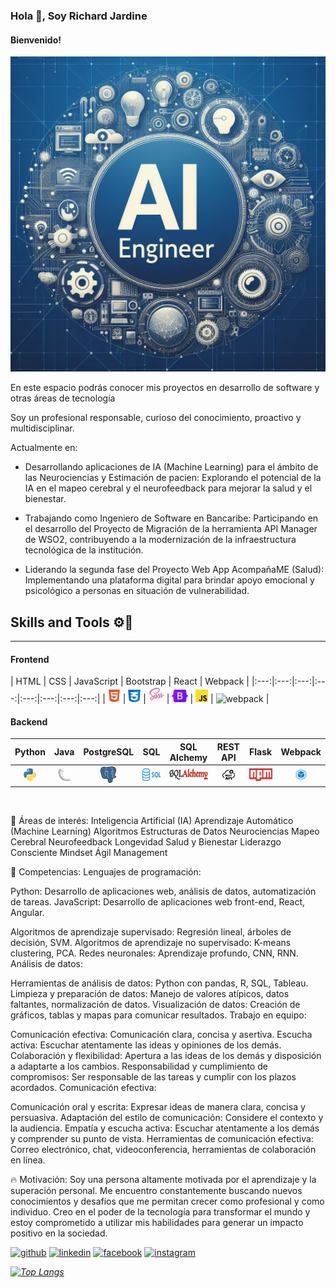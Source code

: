 ### Hola 👋, Soy Richard Jardine
#### Bienvenido! 

![Busco oportunidades como Software Engineer ML ](./assets/img/_765beb9e-bd7f-4c75-b7c6-c44bd9134592.jpg)  

En este espacio podrás conocer mis proyectos en desarrollo de software y otras áreas de tecnología

Soy un profesional responsable, curioso del conocimiento, proactivo y multidisciplinar.

<!-- Habilidades: ./ Python/ JavaScript / ReactJS / HTML / CSS / Java / Flask / SQL Server / Agile / Scrum / Kanban / Machine Learning / Deep Learning /-->

Actualmente en:

- Desarrollando aplicaciones de IA (Machine Learning) para el ámbito de las Neurociencias y Estimación de pacien: Explorando el potencial de la IA en el mapeo cerebral y el neurofeedback para mejorar la salud y el bienestar.
  
- Trabajando como Ingeniero de Software en Bancaribe: Participando en el desarrollo del Proyecto de Migración de la herramienta API Manager de WSO2, contribuyendo a la modernización de la infraestructura tecnológica de la institución.

- Liderando la segunda fase del Proyecto Web App AcompañaME (Salud): Implementando una plataforma digital para brindar apoyo emocional y psicológico a personas en situación de vulnerabilidad.


## Skills and Tools ⚙🔨
<hr>

#### **Frontend**

|  HTML  |  CSS  | JavaScript |  Bootstrap  |   React |  Webpack  |
|:---:|:---:|:---:|:---:|:---:|:---:|:---:|:---:|
|  <img src="./assets/img/html.png" width="20" alt="HTML"/> | <img src="./assets/img/css.png" width="20" alt="CSS"/>  |  <img src="./assets/img/sass.png" width="25" alt="JavaScript"/>  |  <img src="./assets/img/bootstrap.png" height="20" alt="Boostrap"/>  |  <img src="./assets/img/javascript.png" width="20" alt="React"/>  |  <img src="./assets/img/react.png" width="20" alt="webpack"/> |
<br>

#### **Backend**
|  Python  |  Java  |  PostgreSQL  |  SQL  |  SQL Alchemy  |  REST API  |  Flask  |  Webpack  |
|:---:|:---:|:---:|:---:|:---:|:---:|:---:|:---:|
|  <img src="./assets/img/python-logo.png" width="20" alt="HTML"/> | <img src="./assets/img/flask.png" width="20" alt="Flask"/>  |  <img src="./assets/img/postgresql.png" width="25" alt="PostgreSQL"/>  |  <img src="./assets/img/sql.png" height="20" alt="SQL"/>  |  <img src="./assets/img/sql-alchemy-logo.png" height="20" alt="SQL Alchemy Logo"/>  |  <img src="./assets/img/rest-api.png" width="20" alt="REST API"/>  |  <img src="./assets/img/npm.png" height="20" alt="NPM"/>  |  <img src="./assets/img/webpack.png" width="20" alt="Webpack"/>  |
<br>


🧠 Áreas de interés:
Inteligencia Artificial (IA)
Aprendizaje Automático (Machine Learning)
Algoritmos
Estructuras de Datos
Neurociencias
Mapeo Cerebral
Neurofeedback
Longevidad Salud y Bienestar
Liderazgo Consciente
Mindset Ágil
Management

🚀 Competencias:
Lenguajes de programación:

Python: Desarrollo de aplicaciones web, análisis de datos, automatización de tareas.
JavaScript: Desarrollo de aplicaciones web front-end, React, Angular.

Algoritmos de aprendizaje supervisado: Regresión lineal, árboles de decisión, SVM.
Algoritmos de aprendizaje no supervisado: K-means clustering, PCA.
Redes neuronales: Aprendizaje profundo, CNN, RNN.
Análisis de datos:

Herramientas de análisis de datos: Python con pandas, R, SQL, Tableau.
Limpieza y preparación de datos: Manejo de valores atípicos, datos faltantes, normalización de datos.
Visualización de datos: Creación de gráficos, tablas y mapas para comunicar resultados.
Trabajo en equipo:

Comunicación efectiva: Comunicación clara, concisa y asertiva.
Escucha activa: Escuchar atentamente las ideas y opiniones de los demás.
Colaboración y flexibilidad: Apertura a las ideas de los demás y disposición a adaptarte a los cambios.
Responsabilidad y cumplimiento de compromisos: Ser responsable de las tareas y cumplir con los plazos acordados.
Comunicación efectiva:

Comunicación oral y escrita: Expresar ideas de manera clara, concisa y persuasiva.
Adaptación del estilo de comunicación: Considere el contexto y la audiencia.
Empatía y escucha activa: Escuchar atentamente a los demás y comprender su punto de vista.
Herramientas de comunicación efectiva: Correo electrónico, chat, videoconferencia, herramientas de colaboración en línea.

🔥 Motivación:
Soy una persona altamente motivada por el aprendizaje y la superación personal. Me encuentro constantemente buscando nuevos conocimientos y desafíos que me permitan crecer como profesional y como individuo. Creo en el poder de la tecnología para transformar el mundo y estoy comprometido a utilizar mis habilidades para generar un impacto positivo en la sociedad.


[<img src='https://cdn.jsdelivr.net/npm/simple-icons@3.0.1/icons/github.svg' alt='github' height='40'>](https://github.com/rhjardine)  [<img src='https://cdn.jsdelivr.net/npm/simple-icons@3.0.1/icons/linkedin.svg' alt='linkedin' height='40'>](https://www.linkedin.com/in/www.linkedin.com/in/rhjardine/)  [<img src='https://cdn.jsdelivr.net/npm/simple-icons@3.0.1/icons/facebook.svg' alt='facebook' height='40'>](https://www.facebook.com/https://www.facebook.com/richardjardine.official)  [<img src='https://cdn.jsdelivr.net/npm/simple-icons@3.0.1/icons/instagram.svg' alt='instagram' height='40'>](https://www.instagram.com/@richardjardineofficial/)  

*[![Top Langs](https://github-readme-stats.vercel.app/api/top-langs/?username=rhjardine)](https://github.com/anuraghazra/github-readme-stats)*

